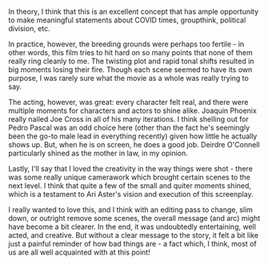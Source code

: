 In theory, I think that this is an excellent concept that has ample opportunity to make meaningful statements about COVID times, groupthink, political division, etc.

In practice, however, the breeding grounds were perhaps too fertile - in other words, this film tries to hit hard on so many points that none of them really ring cleanly to me. The twisting plot and rapid tonal shifts resulted in big moments losing their fire. Though each scene seemed to have its own purpose, I was rarely sure what the movie as a whole was really trying to say.

The acting, however, was great: every character felt real, and there were multiple moments for characters and actors to shine alike. Joaquin Phoenix really nailed Joe Cross in all of his many iterations. I think shelling out for Pedro Pascal was an odd choice here (other than the fact he's seemingly been the go-to male lead in everything recently) given how little he actually shows up. But, when he is on screen, he does a good job. Deirdre O'Connell particularly shined as the mother in law, in my opinion.

Lastly, I'll say that I loved the creativity in the way things were shot - there was some really unique camerawork which brought certain scenes to the next level. I think that quite a few of the small and quiter moments shined, which is a testament to Ari Aster's vision and execution of this screenplay.

I really wanted to love this, and I think with an editing pass to change, slim down, or outright remove some scenes, the overall message (and arc) might have become a bit clearer. In the end, it was undoubtedly entertaining, well acted, and creative. But without a clear message to the story, it felt a bit like just a painful reminder of how bad things are - a fact which, I think, most of us are all well acquainted with at this point!
